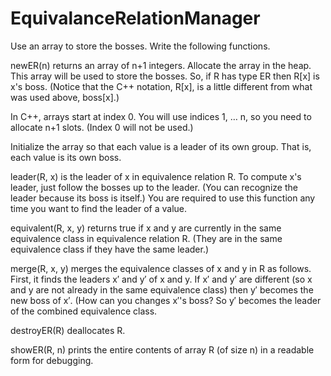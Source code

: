 # EquivalanceRelationManager
Use an array to store the bosses. Write the following functions.

newER(n) returns an array of n+1 integers. Allocate the array in the heap. This array will be used to store the bosses. So, if R has type ER then R[x] is x's boss. (Notice that the C++ notation, R[x], is a little different from what was used above, boss[x].)

In C++, arrays start at index 0. You will use indices 1, … n, so you need to allocate n+1 slots. (Index 0 will not be used.)

Initialize the array so that each value is a leader of its own group. That is, each value is its own boss.

leader(R, x) is the leader of x in equivalence relation R. To compute x's leader, just follow the bosses up to the leader. (You can recognize the leader because its boss is itself.) You are required to use this function any time you want to find the leader of a value.

equivalent(R, x, y) returns true if x and y are currently in the same equivalence class in equivalence relation R. (They are in the same equivalence class if they have the same leader.)

merge(R, x, y) merges the equivalence classes of x and y in R as follows. First, it finds the leaders x′ and y′ of x and y. If x′ and y′ are different (so x and y are not already in the same equivalence class) then y′ becomes the new boss of x′. (How can you changes x′'s boss? So y′ becomes the leader of the combined equivalence class.

destroyER(R) deallocates R.

showER(R, n) prints the entire contents of array R (of size n) in a readable form for debugging.
